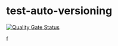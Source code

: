 # test-auto-versioning

[![Quality Gate Status](https://sonarcloud.io/api/project_badges/measure?project=fordpatsakorn_test-ci&metric=alert_status)](https://sonarcloud.io/summary/new_code?id=fordpatsakorn_test-ci)
 
 
 
 
  
  
 
 
f
